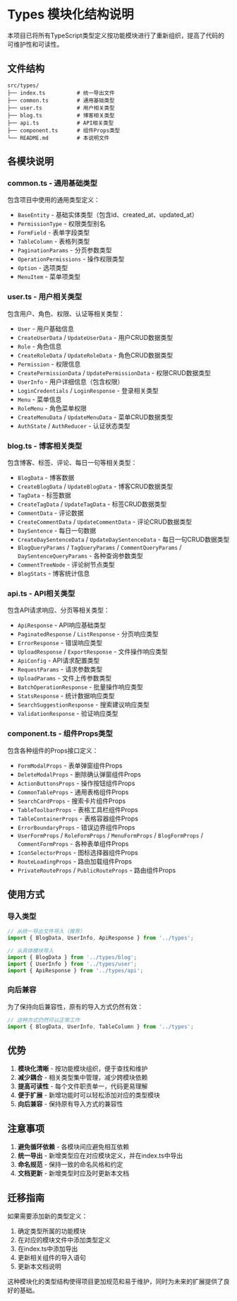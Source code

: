 # Types 模块化结构说明

本项目已将所有TypeScript类型定义按功能模块进行了重新组织，提高了代码的可维护性和可读性。

## 文件结构

```
src/types/
├── index.ts          # 统一导出文件
├── common.ts         # 通用基础类型
├── user.ts           # 用户相关类型
├── blog.ts           # 博客相关类型
├── api.ts            # API相关类型
├── component.ts      # 组件Props类型
└── README.md         # 本说明文件
```

## 各模块说明

### common.ts - 通用基础类型

包含项目中使用的通用类型定义：

- `BaseEntity` - 基础实体类型（包含id、created_at、updated_at）
- `PermissionType` - 权限类型别名
- `FormField` - 表单字段类型
- `TableColumn` - 表格列类型
- `PaginationParams` - 分页参数类型
- `OperationPermissions` - 操作权限类型
- `Option` - 选项类型
- `MenuItem` - 菜单项类型

### user.ts - 用户相关类型

包含用户、角色、权限、认证等相关类型：

- `User` - 用户基础信息
- `CreateUserData` / `UpdateUserData` - 用户CRUD数据类型
- `Role` - 角色信息
- `CreateRoleData` / `UpdateRoleData` - 角色CRUD数据类型
- `Permission` - 权限信息
- `CreatePermissionData` / `UpdatePermissionData` - 权限CRUD数据类型
- `UserInfo` - 用户详细信息（包含权限）
- `LoginCredentials` / `LoginResponse` - 登录相关类型
- `Menu` - 菜单信息
- `RoleMenu` - 角色菜单权限
- `CreateMenuData` / `UpdateMenuData` - 菜单CRUD数据类型
- `AuthState` / `AuthReducer` - 认证状态类型

### blog.ts - 博客相关类型

包含博客、标签、评论、每日一句等相关类型：

- `BlogData` - 博客数据
- `CreateBlogData` / `UpdateBlogData` - 博客CRUD数据类型
- `TagData` - 标签数据
- `CreateTagData` / `UpdateTagData` - 标签CRUD数据类型
- `CommentData` - 评论数据
- `CreateCommentData` / `UpdateCommentData` - 评论CRUD数据类型
- `DaySentence` - 每日一句数据
- `CreateDaySentenceData` / `UpdateDaySentenceData` - 每日一句CRUD数据类型
- `BlogQueryParams` / `TagQueryParams` / `CommentQueryParams` / `DaySentenceQueryParams` - 各种查询参数类型
- `CommentTreeNode` - 评论树节点类型
- `BlogStats` - 博客统计信息

### api.ts - API相关类型

包含API请求响应、分页等相关类型：

- `ApiResponse` - API响应基础类型
- `PaginatedResponse` / `ListResponse` - 分页响应类型
- `ErrorResponse` - 错误响应类型
- `UploadResponse` / `ExportResponse` - 文件操作响应类型
- `ApiConfig` - API请求配置类型
- `RequestParams` - 请求参数类型
- `UploadParams` - 文件上传参数类型
- `BatchOperationResponse` - 批量操作响应类型
- `StatsResponse` - 统计数据响应类型
- `SearchSuggestionResponse` - 搜索建议响应类型
- `ValidationResponse` - 验证响应类型

### component.ts - 组件Props类型

包含各种组件的Props接口定义：

- `FormModalProps` - 表单弹窗组件Props
- `DeleteModalProps` - 删除确认弹窗组件Props
- `ActionButtonsProps` - 操作按钮组件Props
- `CommonTableProps` - 通用表格组件Props
- `SearchCardProps` - 搜索卡片组件Props
- `TableToolbarProps` - 表格工具栏组件Props
- `TableContainerProps` - 表格容器组件Props
- `ErrorBoundaryProps` - 错误边界组件Props
- `UserFormProps` / `RoleFormProps` / `MenuFormProps` / `BlogFormProps` / `CommentFormProps` - 各种表单组件Props
- `IconSelectorProps` - 图标选择器组件Props
- `RouteLoadingProps` - 路由加载组件Props
- `PrivateRouteProps` / `PublicRouteProps` - 路由组件Props

## 使用方式

### 导入类型

```typescript
// 从统一导出文件导入（推荐）
import { BlogData, UserInfo, ApiResponse } from '../types';

// 从具体模块导入
import { BlogData } from '../types/blog';
import { UserInfo } from '../types/user';
import { ApiResponse } from '../types/api';
```

### 向后兼容

为了保持向后兼容性，原有的导入方式仍然有效：

```typescript
// 这种方式仍然可以正常工作
import { BlogData, UserInfo, TableColumn } from '../types';
```

## 优势

1. **模块化清晰** - 按功能模块组织，便于查找和维护
2. **减少耦合** - 相关类型集中管理，减少跨模块依赖
3. **提高可读性** - 每个文件职责单一，代码更易理解
4. **便于扩展** - 新增功能时可以轻松添加对应的类型模块
5. **向后兼容** - 保持原有导入方式的兼容性

## 注意事项

1. **避免循环依赖** - 各模块间应避免相互依赖
2. **统一导出** - 新增类型应在对应模块定义，并在index.ts中导出
3. **命名规范** - 保持一致的命名风格和约定
4. **文档更新** - 新增类型时应及时更新本文档

## 迁移指南

如果需要添加新的类型定义：

1. 确定类型所属的功能模块
2. 在对应的模块文件中添加类型定义
3. 在index.ts中添加导出
4. 更新相关组件的导入语句
5. 更新本文档说明

这种模块化的类型结构使得项目更加规范和易于维护，同时为未来的扩展提供了良好的基础。
